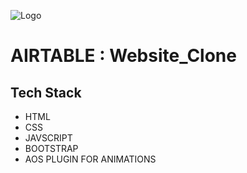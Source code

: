 ![Logo](https://1000logos.net/wp-content/uploads/2022/05/Airtable-Logo.png)


# AIRTABLE : Website_Clone



## Tech Stack

- HTML
- CSS
- JAVSCRIPT
- BOOTSTRAP
- AOS PLUGIN FOR ANIMATIONS

